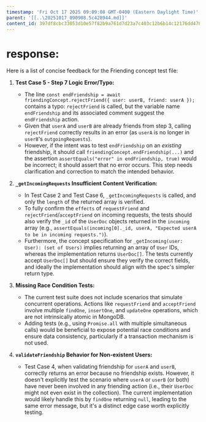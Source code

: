 ```yaml
---
timestamp: 'Fri Oct 17 2025 09:09:08 GMT-0400 (Eastern Daylight Time)'
parent: '[[..\20251017_090908.5c428944.md]]'
content_id: 397df8cbc33053d10e57f82b9a761d7d23a7c403c12b6b14c12176dd4783cfa7
---
```


# response:

Here is a list of concise feedback for the Friending concept test file:

1. **Test Case 5 - Step 7 Logic Error/Typo:**
   * The line `const endFriendship = await friendingConcept.rejectFriend({ user: userB, friend: userA });` contains a typo: `rejectFriend` is called, but the variable name `endFriendship` and its associated comment suggest the `endFriendship` action.
   * Given that `userA` and `userB` are already friends from step 3, calling `rejectFriend` correctly results in an error (as `userA` is no longer in `userB`'s `outgoingRequests`).
   * However, if the intent was to test `endFriendship` on an *existing* friendship, it should call `friendingConcept.endFriendship(...)` and the assertion `assertEquals("error" in endFriendship, true)` would be incorrect; it should assert that no error occurs. This step needs clarification and correction to match the intended behavior.

2. **`_getIncomingRequests` Insufficient Content Verification:**
   * In Test Case 2 and Test Case 6, `_getIncomingRequests` is called, and only the `length` of the returned array is verified.
   * To fully confirm the `effects` of `requestFriend` and `rejectFriend`/`acceptFriend` on incoming requests, the tests should also verify the `_id` of the `UserDoc` objects returned in the `incoming` array (e.g., `assertEquals(incoming[0]._id, userA, "Expected userA to be in incoming requests.")`).
   * Furthermore, the concept specification for `_getIncoming(user: User): (set of Users)` implies returning an array of `User` IDs, whereas the implementation returns `UserDoc[]`. The tests currently accept `UserDoc[]` but should ensure they verify the correct fields, and ideally the implementation should align with the spec's simpler return type.

3. **Missing Race Condition Tests:**
   * The current test suite does not include scenarios that simulate concurrent operations. Actions like `requestFriend` and `acceptFriend` involve multiple `findOne`, `insertOne`, and `updateOne` operations, which are not intrinsically atomic in MongoDB.
   * Adding tests (e.g., using `Promise.all` with multiple simultaneous calls) would be beneficial to expose potential race conditions and ensure data consistency, particularly if a transaction mechanism is not used.

4. **`validateFriendship` Behavior for Non-existent Users:**
   * Test Case 4, when validating friendship for `userA` and `userB`, correctly returns an error because no friendship exists. However, it doesn't explicitly test the scenario where `userA` or `userB` (or both) have never been involved in any friending action (i.e., their `UserDoc` might not even exist in the collection). The current implementation would likely handle this by `findOne` returning `null`, leading to the same error message, but it's a distinct edge case worth explicitly testing.
